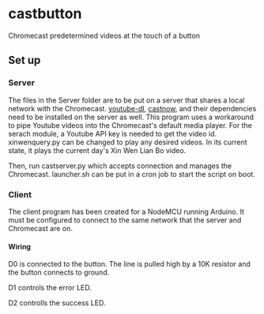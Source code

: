 # castbutton
Chromecast predetermined videos at the touch of a button

## Set up

### Server

The files in the Server folder are to be put on a server that shares a local network with the Chromecast. [youtube-dl](https://github.com/rg3/youtube-dl), [castnow](https://github.com/xat/castnow), and their dependencies need to be installed on the server as well.
This program uses a workaround to pipe Youtube videos into the Chromecast's default media player.
For the serach module, a Youtube API key is needed to get the video id. xinwenquery.py can be changed to play any desired videos. In its current state, it plays the current day's Xin Wen Lian Bo video.

Then, run castserver.py which accepts connection and manages the Chromecast. launcher.sh can be put in a cron job to start the script on boot.

### Client

The client program has been created for a NodeMCU running Arduino. It must be configured to connect to the same network that the server and Chromecast are on.

#### Wiring

D0 is connected to the button. The line is pulled high by a 10K resistor and the button connects to ground.

D1 controls the error LED.

D2 controlls the success LED.
